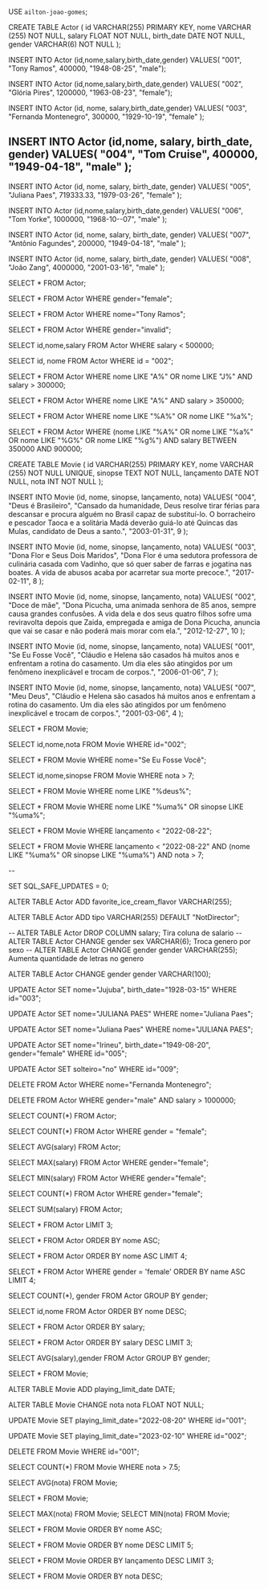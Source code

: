 USE	`ailton-joao-gomes`;

CREATE TABLE Actor (
    id VARCHAR(255) PRIMARY KEY,
    nome VARCHAR (255) NOT NULL,
    salary FLOAT NOT NULL,
    birth_date DATE NOT NULL,
    gender VARCHAR(6) NOT NULL
);

INSERT INTO Actor (id,nome,salary,birth_date,gender)
VALUES(
"001",
"Tony Ramos",
400000,
"1948-08-25",
"male");

INSERT INTO Actor (id,nome,salary,birth_date,gender)
VALUES(
"002",
"Glória Pires",
1200000,
"1963-08-23",
"female");

INSERT INTO Actor (id, nome, salary,birth_date,gender)
VALUES(
  "003", 
  "Fernanda Montenegro",
  300000,
  "1929-10-19", 
  "female"
);

INSERT INTO Actor (id,nome, salary, birth_date, gender)
VALUES(
  "004",
  "Tom Cruise",
  400000,
  "1949-04-18", 
  "male"
);
------------

INSERT INTO Actor (id, nome, salary, birth_date, gender)
VALUES(
  "005", 
  "Juliana Paes",
  719333.33,
  "1979-03-26", 
  "female"
);

INSERT INTO Actor (id,nome,salary,birth_date,gender)
VALUES(
 "006",
 "Tom Yorke",
 1000000,
 "1968-10--07",
 "male"
);

INSERT INTO Actor (id, nome, salary, birth_date, gender)
VALUES(
  "007", 
  "Antônio Fagundes",
  200000,
  "1949-04-18", 
  "male"
);

INSERT INTO Actor (id, nome, salary, birth_date, gender)
VALUES(
  "008", 
  "João Zang",
  4000000,
  "2001-03-16", 
  "male"
);

SELECT * FROM Actor;

SELECT * FROM Actor WHERE gender="female";

SELECT * FROM Actor WHERE nome="Tony Ramos";

SELECT * FROM Actor WHERE gender="invalid";

SELECT id,nome,salary FROM Actor WHERE salary < 500000;

SELECT id, nome FROM Actor WHERE id = "002";

SELECT * FROM Actor WHERE nome LIKE "A%" OR nome LIKE "J%" AND salary > 300000;

SELECT * FROM Actor WHERE nome LIKE "A%" AND salary > 350000;

SELECT * FROM Actor WHERE nome LIKE "%A%" OR nome LIKE "%a%";

SELECT * FROM Actor WHERE (nome LIKE "%A%" OR nome LIKE "%a%" OR nome LIKE "%G%" OR nome LIKE "%g%") AND salary BETWEEN 350000 AND 900000;

CREATE TABLE Movie (
id VARCHAR(255) PRIMARY KEY,
nome VARCHAR (255) NOT NULL UNIQUE,
sinopse TEXT NOT NULL,
lançamento DATE NOT NULL,
nota INT NOT NULL
);

INSERT INTO Movie (id, nome, sinopse, lançamento, nota) 
VALUES(
	"004",
    "Deus é Brasileiro",
    "Cansado da humanidade, Deus resolve tirar férias para descansar e procura alguém no Brasil capaz de substituí-lo. O borracheiro e pescador Taoca e a solitária Madá deverão guiá-lo até Quincas das Mulas, candidato de Deus a santo.",
    "2003-01-31",
    9
);

INSERT INTO Movie (id, nome, sinopse, lançamento, nota) 
VALUES(
	"003",
    "Dona Flor e Seus Dois Maridos",
    "Dona Flor é uma sedutora professora de culinária casada com Vadinho, que só quer saber de farras e jogatina nas boates. A vida de abusos acaba por acarretar sua morte precoce.",
    "2017-02-11",
    8
);

INSERT INTO Movie (id, nome, sinopse, lançamento, nota) 
VALUES(
	"002",
    "Doce de mãe",
    "Dona Picucha, uma animada senhora de 85 anos, sempre causa grandes confusões. A vida dela e dos seus quatro filhos sofre uma reviravolta depois que Zaida, empregada e amiga de Dona Picucha, anuncia que vai se casar e não poderá mais morar com ela.",
    "2012-12-27",
    10
);

INSERT INTO Movie (id, nome, sinopse, lançamento, nota) 
VALUES(
	"001",
    "Se Eu Fosse Você",
    "Cláudio e Helena são casados há muitos anos e enfrentam a rotina do casamento. Um dia eles são atingidos por um fenômeno inexplicável e trocam de corpos.",
    "2006-01-06",
    7
);

INSERT INTO Movie (id, nome, sinopse, lançamento, nota) 
VALUES(
	"007",
    "Meu Deus",
    "Cláudio e Helena são casados há muitos anos e enfrentam a rotina do casamento. Um dia eles são atingidos por um fenômeno inexplicável e trocam de corpos.",
    "2001-03-06",
    4
);


SELECT * FROM Movie;

SELECT id,nome,nota FROM Movie WHERE id="002";

SELECT * FROM Movie WHERE nome="Se Eu Fosse Você";

SELECT id,nome,sinopse FROM Movie WHERE nota > 7;

SELECT * FROM Movie WHERE nome LIKE "%deus%";

SELECT * FROM Movie WHERE nome LIKE "%uma%" OR sinopse LIKE "%uma%";

SELECT * FROM Movie WHERE lançamento < "2022-08-22";

SELECT * FROM Movie WHERE lançamento < "2022-08-22" AND (nome LIKE "%uma%" OR sinopse LIKE "%uma%") AND nota > 7;

--

SET SQL_SAFE_UPDATES = 0;

ALTER TABLE Actor ADD favorite_ice_cream_flavor VARCHAR(255);

ALTER TABLE Actor ADD tipo VARCHAR(255) DEFAULT "NotDirector";

-- ALTER TABLE Actor DROP COLUMN salary;   Tira coluna de salario
-- ALTER TABLE Actor CHANGE gender sex VARCHAR(6);  Troca genero por sexo
-- ALTER TABLE Actor CHANGE gender gender VARCHAR(255);  Aumenta quantidade de letras no genero

ALTER TABLE Actor CHANGE gender gender VARCHAR(100);

UPDATE Actor SET nome="Jujuba", birth_date="1928-03-15" WHERE id="003";

UPDATE Actor SET nome="JULIANA PAES" WHERE nome="Juliana Paes";

UPDATE Actor SET nome="Juliana Paes" WHERE nome="JULIANA PAES";

UPDATE Actor SET nome="Irineu", birth_date="1949-08-20", gender="female" WHERE id="005";

UPDATE Actor SET solteiro="no" WHERE id="009";

DELETE FROM Actor WHERE nome="Fernanda Montenegro";

DELETE FROM Actor WHERE gender="male" AND salary > 1000000;

SELECT COUNT(*) FROM Actor;

SELECT COUNT(*) FROM Actor WHERE gender = "female";

SELECT AVG(salary) FROM Actor;

SELECT MAX(salary) FROM Actor WHERE gender="female";

SELECT MIN(salary) FROM Actor WHERE gender="female";

SELECT COUNT(*) FROM Actor WHERE gender="female";

SELECT SUM(salary) FROM Actor;

SELECT * FROM Actor LIMIT 3;

SELECT * FROM Actor ORDER BY nome ASC;

SELECT * FROM Actor ORDER BY nome ASC LIMIT 4;

SELECT * FROM Actor
WHERE gender = 'female'
ORDER BY name ASC
LIMIT 4;

SELECT COUNT(*), gender
FROM Actor
GROUP BY gender;

SELECT id,nome FROM Actor ORDER BY nome DESC;

SELECT * FROM Actor ORDER BY salary;

SELECT * FROM Actor ORDER BY salary DESC LIMIT 3;

SELECT AVG(salary),gender FROM Actor GROUP BY gender;

SELECT * FROM Movie;

ALTER TABLE Movie ADD playing_limit_date DATE;

ALTER TABLE Movie CHANGE nota nota FLOAT NOT NULL;

UPDATE Movie SET playing_limit_date="2022-08-20" WHERE id="001";

UPDATE Movie SET playing_limit_date="2023-02-10" WHERE id="002";

DELETE FROM Movie WHERE id="001";

SELECT COUNT(*) FROM Movie WHERE nota > 7.5;

SELECT AVG(nota) FROM Movie;

SELECT * FROM Movie;

SELECT MAX(nota) FROM Movie;
SELECT MIN(nota) FROM Movie;

SELECT * FROM Movie ORDER BY nome ASC;

SELECT * FROM Movie ORDER BY nome DESC LIMIT 5;

SELECT * FROM Movie ORDER BY lançamento DESC LIMIT 3;

SELECT * FROM Movie ORDER BY nota DESC;

